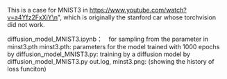 This is a case for MNIST3 in https://www.youtube.com/watch?v=a4Yfz2FxXiY\n",
which is originally the stanford car whose torchvision did not work.

diffusion_model_MNIST3.ipynb：　for sampling from the parameter in minst3.pth
minst3.pth: parameters for the model trained with 1000 epochs by
diffusion_model_MNIST3.py: training by a diffusion model by diffusion_model_MNIST3.py
out.log, minst3.png: (showing the history of loss funciton) 
